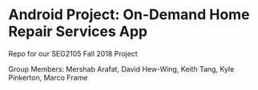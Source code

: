 # Android Project: On-Demand Home Repair Services App
Repo for our SEG2105 Fall 2018 Project

Group Members:
Mershab Arafat,
David Hew-Wing,
Keith Tang,
Kyle Pinkerton,
Marco Frame
